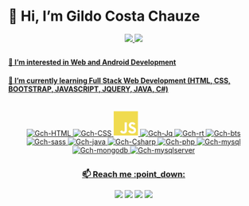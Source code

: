 <h1>👋 Hi, I’m Gildo Costa Chauze</h1>

<div align="center">
  <a href="https://github.com/gildoch/gildoch">
  <img height="250em" src="https://github-readme-stats.vercel.app/api?username=gildoch&show_icons=true&theme=dark&include_all_commits=true&count_private=true"/>
  <img height="250em" src="https://github-readme-stats.vercel.app/api/top-langs/?username=gildoch&layout=compact&langs_count=20&theme=dark"/>
</div>
  </div>
  
  ##
  <h4>👀 I’m interested in Web and Android Development</h4>
  <h4>🌱 I’m currently learning Full Stack Web Development (HTML, CSS, BOOTSTRAP, JAVASCRIPT, JQUERY, JAVA, C#)</h4>
  <br />
  <div align="center" style="text-align:center">
      <img alt="Gch-HTML" height="50" width="50" src="https://cdn.jsdelivr.net/gh/devicons/devicon/icons/html5/html5-plain-wordmark.svg">
      <img alt="Gch-CSS" height="50" width="50" src="https://cdn.jsdelivr.net/gh/devicons/devicon/icons/css3/css3-plain-wordmark.svg" >
      <img alt="Gch-Js" height="50" width="50" src="https://raw.githubusercontent.com/devicons/devicon/master/icons/javascript/javascript-plain.svg">
      <img alt="Gch-Jq" height="50" width="50" src="https://cdn.jsdelivr.net/gh/devicons/devicon/icons/jquery/jquery-plain-wordmark.svg">
      <img alt="Gch-rt" height="50" width="50" src="https://cdn.jsdelivr.net/gh/devicons/devicon/icons/react/react-original-wordmark.svg">
      <img alt="Gch-bts" height="50" width="50" src="https://cdn.jsdelivr.net/gh/devicons/devicon/icons/bootstrap/bootstrap-plain-wordmark.svg">
      <img alt="Gch-sass" height="50" width="50" src="https://cdn.jsdelivr.net/gh/devicons/devicon/icons/sass/sass-original.svg">
      <img alt="Gch-java" height="50" width="50" src="https://cdn.jsdelivr.net/gh/devicons/devicon/icons/java/java-original-wordmark.svg">
      <img alt="Gch-Csharp" height="50" width="50" src="https://cdn.jsdelivr.net/gh/devicons/devicon/icons/csharp/csharp-line.svg" >
      <img alt="Gch-php" height="50" width="50" src="https://cdn.jsdelivr.net/gh/devicons/devicon/icons/php/php-plain.svg">
      <img alt="Gch-mysql" height="80" width="80" src="https://cdn.jsdelivr.net/gh/devicons/devicon/icons/mysql/mysql-original-wordmark.svg">
      <img alt="Gch-mongodb" height="80" width="80" src="https://cdn.jsdelivr.net/gh/devicons/devicon/icons/mongodb/mongodb-original-wordmark.svg">
      <img alt="Gch-mysqlserver" height="80" width="80" src="https://cdn.jsdelivr.net/gh/devicons/devicon/icons/microsoftsqlserver/microsoftsqlserver-plain-wordmark.svg">
  </div>
  
 ##
 
<div align="center">
   <h3>📫 Reach me :point_down:</h3>
  <a href="https://www.instagram.com/kyng_ch/" target="_blank"><img src="https://img.shields.io/badge/-Instagram-%23E4505F?style=for-the-badge&logo=instagram&logoColor=white" target="_blank"></a>
  <a href = "mailto:gildochauze@gmail.com"><img src="https://img.shields.io/badge/-Gmail-%23333?style=for-the-badge&logo=gmail&logoColor=white" target="_blank"></a>
  <a href="https://www.linkedin.com/in/gildo-chauze-a264b7105/" target="_blank"><img src="https://img.shields.io/badge/-LinkedIn-%230077B5?style=for-the-badge&logo=linkedin&logoColor=white" target="_blank"></a>   
  <a href="https://www.facebook.com/gildo.chauze" target="_blank"><img src="https://img.shields.io/badge/Facebook-1877F2?style=for-the-badge&logo=facebook&logoColor=white" target="_blank"></a>
</div>

